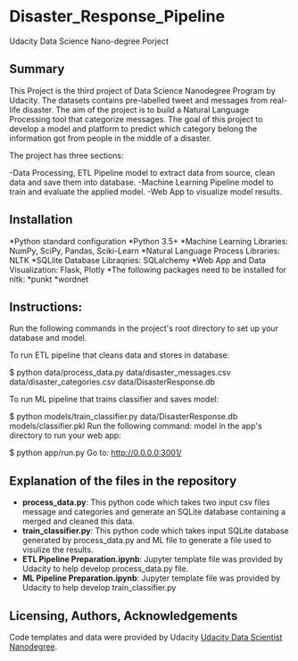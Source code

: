 # Disaster_Response_Pipeline
Udacity Data Science Nano-degree Porject

## Summary
This Project is the third project of Data Science Nanodegree Program by Udacity. The datasets contains pre-labelled tweet and messages from real-life disaster. The aim of the project is to build a Natural Language Processing tool that categorize messages.
The goal of this project to develop a model and platform to predict which category belong the information got from people in the middle of a disaster.

The project has three sections:

-Data Processing, ETL Pipeline model to extract data from source, clean data and save them into database.
-Machine Learning Pipeline model to train and evaluate the applied model.
-Web App to visualize model results.


## Installation
*Python standard configuration
*Python 3.5+ 
*Machine Learning Libraries: NumPy, SciPy, Pandas, Sciki-Learn
*Natural Language Process Libraries: NLTK
*SQLlite Database Libraqries: SQLalchemy
*Web App and Data Visualization: Flask, Plotly
*The following packages need to be installed for nltk:
*punkt
*wordnet

## Instructions:
Run the following commands in the project's root directory to set up your database and model.

To run ETL pipeline that cleans data and stores in database:

$ python data/process_data.py data/disaster_messages.csv data/disaster_categories.csv data/DisasterResponse.db

To run ML pipeline that trains classifier and saves model:

$ python models/train_classifier.py data/DisasterResponse.db models/classifier.pkl
Run the following command: model in the app's directory to run your web app:

$ python app/run.py
Go to: http://0.0.0.0:3001/


## Explanation of the files in the repository
* **process_data.py**: This python code which takes two input csv files message and categories and generate an SQLite database containing a merged and cleaned this data.
* **train_classifier.py**: This python code which takes input SQLite database generated by process_data.py and ML file to generate a file used to visulize the results.
* **ETL Pipeline Preparation.ipynb**: Jupyter template file was provided by Udacity to help develop process_data.py file.
* **ML Pipeline Preparation.ipynb**: Jupyter template file was provided by Udacity to help develop train_classifier.py 


## Licensing, Authors, Acknowledgements
Code templates and data were provided by Udacity [Udacity Data Scientist Nanodegree](https://www.udacity.com/course/data-scientist-nanodegree--nd025). 
